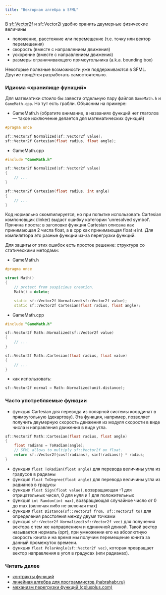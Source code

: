 ```yaml
---
title: "Векторная алгебра в SFML"
---
```


В [sf::Vector2f](http://www.sfml-dev.org/documentation/2.0/classsf_1_1Vector2.php) и sf::Vector2i удобно хранить двумерные физические величины
- положение, расстояние или перемещение (т.е. точку или вектор перемещения)
- скорость (вместе с направлением движения)
- ускорение (вместе с направлением движения)
- размеры ограничивающего прямоугольника (a.k.a. bounding box)

Некоторые полезные возможности уже поддерживаются в SFML. Другие придётся разработать самостоятельно.

### Идиома &laquo;хранилище функций&raquo;
Для математики стоило бы завести отдельную пару файлов ```GameMath.h``` и ```GameMath.cpp```. Но тут есть грабли. Объясним на примере:
- GameMath.h (обратите внимание, в названиях функций нет глаголов &mdash; такое исключение делается для математических функций)
```cpp
#pragma once

sf::Vector2f Normalized(sf::Vector2f value);
sf::Vector2f Cartesian(float radius, float angle);
```
- GameMath.cpp

```cpp
#include "GameMath.h"

sf::Vector2f Normalized(sf::Vector2f value)
{
    // ...
}

sf::Vector2f Cartesian(float radius, int angle)
{
    // ...
}
```
Код нормально скомпилируется, но при попытке использовать Cartesian компоновщик (linker) выдаст ошибку категории 'unresolved symbol'. Причина проста: в заголовке функция Cartesian описана как принимающая 2 числа float, а в cpp как принимающая float и int. Для компилятора это разные функции из-за перегрузки функций.

Для защиты от этих ошибок есть простое решение: структура со статическими методами:

- GameMath.h
```cpp
#pragma once

struct Math()
{
    // protect from suspicious creation.
    Math() = delete;

    static sf::Vector2f Normalized(sf::Vector2f value);
    static sf::Vector2f Cartesian(float radius, float angle);
```
- GameMath.cpp
```cpp
#include "GameMath.h"

sf::Vector2f Math::Normalized(sf::Vector2f value)
{
    // ...
}

sf::Vector2f Math::Cartesian(float radius, float value)
{
    // ...
}
```
- как использовать:
```cpp
sf::Vector2f normal = Math::Normalized(unit.distance);
```

### Часто употребляемые функции
- функция Cartesian для перевода из полярной системы координат в прямоугольную (декартову). Эта функция, например, позволяет получить двумерную скорость движения из модуля скорости в виде числа и направления движения в виде угла.
```cpp
sf::Vector2f Math::Cartesian(float radius, float angle)
{
    float radians = ToRadian(angle);
    // SFML allows to multiply sf::Vector2f on float.
    return sf::Vector2f{cosf(radians), sinf(radians)} * radius;
}
```
- функция ```float ToRadian(float angle)``` для перевода величины угла из градусов в радианы
- функция ```float ToDegree(float angle)``` для перевода величины угла из радианов в градусы
- функция ```float Sign(float value)```, возвращающая -1 для отрицательных чисел, 0 для нуля и 1 для положительных
- функция ```int Random(int max)```, возвращающая случайное число от 0 до max (включая либо не включая max)
- функция ```float Distance(sf::Vector2f from, sf::Vector2f to)``` для определения расстояния между двумя точками
- функция ```sf::Vector2f Normalized(sf::Vector2f vec)``` для получения вектора с тем же направлением и единичной длиной. Такой вектор называется нормаль (орт), при умножении его на абсолютную скорость юнита и на время мы получим перемещение юнита за данный промежуток времени.
- функция ```float PolarAngle(sf::Vector2f vec)```, которая превращает вектор направления в угол в градусах (или радианах).

### Читать далее
- [контракты функций](design-by-contract.html)
- [линейная алгебра для программистов (habrahabr.ru)](http://habrahabr.ru/post/131931/)
- [механизм перегрузки функций (cplusplus.com)](http://www.cplusplus.com/doc/tutorial/functions2/)
